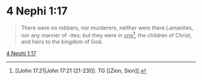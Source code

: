 # 4 Nephi 1:17

> There were no robbers, nor murderers, neither were there Lamanites, nor any manner of -ites; but they were in <u>one</u>[^a], the children of Christ, and heirs to the kingdom of God.

[4 Nephi 1:17](https://www.churchofjesuschrist.org/study/scriptures/bofm/4-ne/1?lang=eng&id=p17#p17)


[^a]: [[John 17.21|John 17:21 (21-23)]]. TG [[Zion, Sion]].
